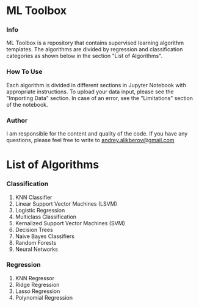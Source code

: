 # ML Toolbox
### Info
ML Toolbox is a repository that contains supervised learning algorithm templates. The algorithms are divided by regression and classification categories as shown below in the section "List of Algorithms".  

### How To Use
Each algorithm is divided in different sections in Jupyter Notebook with appropriate instructions. To upload your data input, please see the "Importing Data" section. In case of an error, see the "Limitations" section of the notebook. 

### Author
I am responsible for the content and quality of the code. If you have any questions, please feel free to write to andrey.alikberov@gmail.com

# List of Algorithms
### Classification
1. KNN Classifier
2. Linear Support Vector Machines (LSVM)
3. Logistic Regression
4. Multiclass Classification
5. Kernalized Support Vector Machines (SVM)
6. Decision Trees
7. Naive Bayes Classifiers
8. Random Forests
9. Neural Networks

### Regression
1. KNN Regressor
2. Ridge Regression
3. Lasso Regression
4. Polynomial Regression
